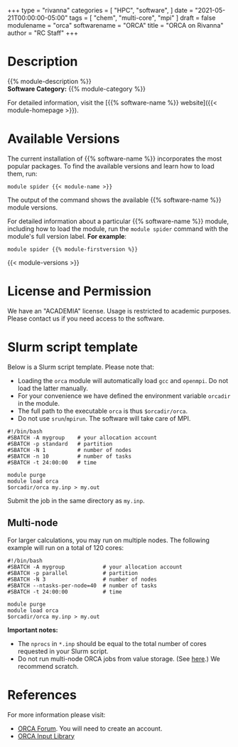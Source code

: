 +++
type = "rivanna"
categories = [
  "HPC",
  "software",
]
date = "2021-05-21T00:00:00-05:00"
tags = [
  "chem",
  "multi-core",
  "mpi"
]
draft = false
modulename = "orca"
softwarename = "ORCA"
title = "ORCA on Rivanna"
author = "RC Staff"
+++

# Description
{{% module-description %}}
<br>
**Software Category:** {{% module-category %}}

For detailed information, visit the [{{% software-name %}} website]({{< module-homepage >}}).

# Available Versions
The current installation of {{% software-name %}} incorporates the most popular packages. To find the available versions and learn how to load them, run:

```
module spider {{< module-name >}}
```

The output of the command shows the available {{% software-name %}} module versions.

For detailed information about a particular {{% software-name %}} module, including how to load the module, run the `module spider` command with the module's full version label. __For example__:
```
module spider {{% module-firstversion %}}
```

{{< module-versions >}}

# License and Permission
We have an "ACADEMIA" license. Usage is restricted to academic purposes. Please contact us if you need access to the software.

# Slurm script template

Below is a Slurm script template. Please note that:

- Loading the `orca` module will automatically load `gcc` and `openmpi`. Do not load the latter manually.
- For your convenience we have defined the environment variable `orcadir` in the module.
- The full path to the executable `orca` is thus `$orcadir/orca`.
- Do not use `srun`/`mpirun`. The software will take care of MPI.

```
#!/bin/bash
#SBATCH -A mygroup    # your allocation account
#SBATCH -p standard   # partition
#SBATCH -N 1          # number of nodes
#SBATCH -n 10         # number of tasks
#SBATCH -t 24:00:00   # time

module purge
module load orca
$orcadir/orca my.inp > my.out
```

Submit the job in the same directory as `my.inp`.

## Multi-node

For larger calculations, you may run on multiple nodes. The following example will run on a total of 120 cores:

```
#!/bin/bash
#SBATCH -A mygroup            # your allocation account
#SBATCH -p parallel           # partition
#SBATCH -N 3                  # number of nodes
#SBATCH --ntasks-per-node=40  # number of tasks
#SBATCH -t 24:00:00           # time

module purge
module load orca
$orcadir/orca my.inp > my.out
```

**Important notes:**
- The `nprocs` in `*.inp` should be equal to the total number of cores requested in your Slurm script.
- Do not run multi-node ORCA jobs from value storage. (See [here](https://orcaforum.kofo.mpg.de/viewtopic.php?f=8&t=4188&p=17142&hilit=failed+to+store+the+Coulomb+matrix#p17142).) We recommend scratch.

# References

For more information please visit:

- [ORCA Forum](https://orcaforum.kofo.mpg.de/app.php/portal). You will need to create an account.
- [ORCA Input Library](https://sites.google.com/site/orcainputlibrary/home)
